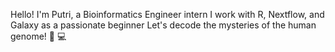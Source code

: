Hello! I'm Putri, a Bioinformatics Engineer intern
I work with R, Nextflow, and Galaxy as a passionate beginner
Let's decode the mysteries of the human genome! 🧬 💻

<!---
putriimnida/putriimnida is a ✨ special ✨ repository because its `README.md` (this file) appears on your GitHub profile.
You can click the Preview link to take a look at your changes.
--->
